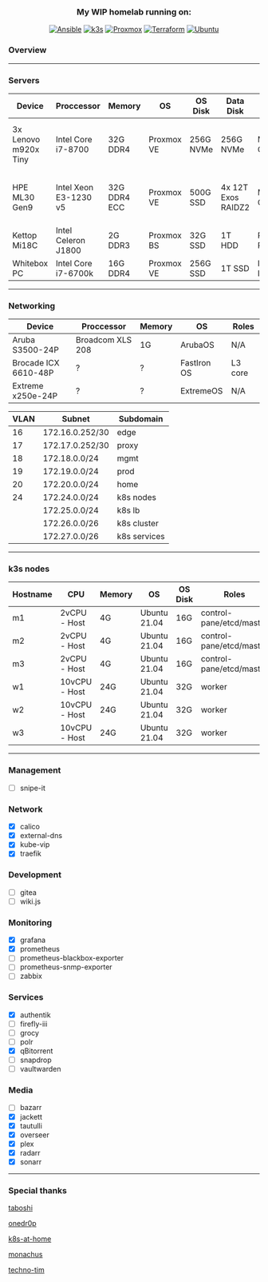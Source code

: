 <div align="center">
  
### My WIP homelab running on:
[![Ansible](https://img.shields.io/badge/Ansible-V2.11.1-red?style=for-the-badge)](https://ansible.com)
[![k3s](https://img.shields.io/badge/k3s-v1.21.1-yellow?style=for-the-badge)](https://k3s.io/)
[![Proxmox](https://img.shields.io/badge/Proxmox-V6.4-green?style=for-the-badge)](https://proxmox.com)
[![Terraform](https://img.shields.io/badge/Terraform-V1.0.0-bluegreen?style=for-the-badge)](https://terraform.io)
[![Ubuntu](https://img.shields.io/badge/Ubuntu-V21.04-orange?style=for-the-badge)](https://ubuntu.com)
 
</div>

### Overview
----

### Servers
<div align="center">
  
| Device               | Proccessor            | Memory       | OS         | OS Disk   | Data Disk          | NIC             | Roles                             |
|----------------------|-----------------------|--------------|------------|-----------|--------------------|-----------------|-----------------------------------|
| 3x Lenovo m920x Tiny | Intel Core i7-8700    | 32G DDR4     | Proxmox VE | 256G NVMe | 256G NVMe          | Mellanox CX311A | 1x master / 1x worker / Ceph      | 
| HPE ML30 Gen9        | Intel Xeon E3-1230 v5 | 32G DDR4 ECC | Proxmox VE | 500G SSD  | 4x 12T Exos RAIDZ2 | Mellanox CX322A | VyOS / webproxy / NFS / SMB / ZFS |
| Kettop Mi18C         | Intel Celeron J1800   | 2G DDR3      | Proxmox BS | 32G SSD   | 1T HDD             | Realtek RTL8111 | Proxmox backup server             |
| Whitebox PC          | Intel Core i7-6700k   | 16G DDR4     | Proxmox VE | 256G SSD  | 1T SSD             | Intel I219-V    | Parsec / Steam                    |

</div>
  
----
### Networking

<div align="center">

| Device               | Proccessor       | Memory | OS          | Roles   |
|----------------------|------------------|--------|-------------|---------|
| Aruba S3500-24P      | Broadcom XLS 208 | 1G     | ArubaOS     | N/A     |
| Brocade ICX 6610-48P | ?                | ?      | FastIron OS | L3 core |
| Extreme x250e-24P    | ?                | ?      | ExtremeOS   | N/A     |
  
| VLAN | Subnet          | Subdomain    |
|------|-----------------|--------------|
| 16   | 172.16.0.252/30 | edge         | 
| 17   | 172.17.0.252/30 | proxy        | 
| 18   | 172.18.0.0/24   | mgmt         | 
| 19   | 172.19.0.0/24   | prod         | 
| 20   | 172.20.0.0/24   | home         | 
| 24   | 172.24.0.0/24   | k8s nodes    | 
|      | 172.25.0.0/24   | k8s lb       | 
|      | 172.26.0.0/26   | k8s cluster  | 
|      | 172.27.0.0/26   | k8s services | 

</div>

---
### k3s nodes

<div align="center">

| Hostname | CPU           | Memory | OS           | OS Disk | Roles                    |
|----------|---------------|--------|--------------|---------|--------------------------|
| m1       | 2vCPU - Host  | 4G     | Ubuntu 21.04 | 16G     | control-pane/etcd/master | 
| m2       | 2vCPU - Host  | 4G     | Ubuntu 21.04 | 16G     | control-pane/etcd/master | 
| m3       | 2vCPU - Host  | 4G     | Ubuntu 21.04 | 16G     | control-pane/etcd/master | 
| w1       | 10vCPU - Host | 24G    | Ubuntu 21.04 | 32G     | worker                   | 
| w2       | 10vCPU - Host | 24G    | Ubuntu 21.04 | 32G     | worker                   | 
| w3       | 10vCPU - Host | 24G    | Ubuntu 21.04 | 32G     | worker                   | 

</div>

---

### Management
- [ ] snipe-it

### Network
- [x] calico
- [x] external-dns
- [x] kube-vip
- [x] traefik

### Development
- [ ] gitea
- [ ] wiki.js

### Monitoring
- [x] grafana
- [x] prometheus
- [ ] prometheus-blackbox-exporter
- [ ] prometheus-snmp-exporter
- [ ] zabbix

### Services
- [x] authentik
- [ ] firefly-iii
- [ ] grocy
- [ ] polr
- [x] qBitorrent 
- [ ] snapdrop
- [ ] vaultwarden

### Media
- [ ] bazarr
- [x] jackett
- [x] tautulli
- [x] overseer
- [x] plex
- [x] radarr
- [x] sonarr

--- 

### Special thanks

[taboshi](https://github.com/toboshii)

[onedr0p](https://github.com/onedr0p)

[k8s-at-home](https://github.com/k8s-at-home)

[monachus](https://gitlab.com/monachus)

[techno-tim](https://github.com/techno-tim)

